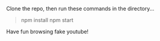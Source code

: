 Clone the repo, then run these commands in the directory...

  > npm install
  > npm start
  
Have fun browsing fake youtube!
